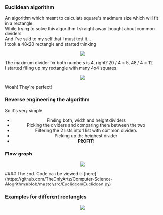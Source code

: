 ### Euclidean algorithm
An algorithm which meant to calculate square's maximum size which will fit in a rectangle<br>
While trying to solve this algorithm I straight away thought about common dividers<br>
And I've said to my self that I must test it...<br>
I took a 48x20 rectangle and started thinking
<div align="center">
    <p><img src="https://image.prntscr.com/image/tH1KPqnxSs6OgP0c4-wn6g.png"></p>
</div>
The maximum divider for both numbers is 4, right? 20 / 4 = 5, 48 / 4 = 12<br>
I started filling up my rectangle with many 4x4 squares.
<div align="center">
    <p><img src="https://image.prntscr.com/image/uKcj95xzQGGsfqAk-QItRg.png"></p>
</div>
Woah! They're perfect!

### Reverse engineering the algorithm
So it's very simple:<br>
<div align="center">
    <ul>
        <li>Finding both, width and height dividers</li>
        <li>Picking the dividers and comparing them between the two</li>
        <li>Filtering the 2 lists into 1 list with common dividers</li>
        <li>Picking up the heighest divider</li>
        <li><b>PROFIT!</b></li>
    </ul>
</div>

### Flow graph

<div align="center">
    <p><img src="https://image.prntscr.com/image/CQ09x8PASz6hvN55tBtgGA.png"></p>
</div>
#### The End.
Code can be viewed in [here](https://github.com/TheOnlyArtz/Computer-Science-Alogrithms/blob/master/src/Euclidean/Euclidean.py)

### Examples for different rectangles
<div align="center">
    <p><img src="https://image.prntscr.com/image/LgeL1GN7SP_xVGFaHQVfHQ.png"></p>
</div>